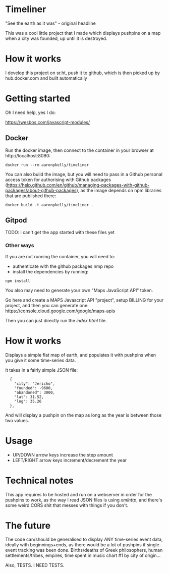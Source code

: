 # Timeliner

"See the earth as it was" - original headline

This was a cool little project that I made which displays pushpins on a map when a city was founded, up until it is destroyed.

# How it works

I develop this project on sr.ht, push it to github, which is then picked up by hub.docker.com and built automatically

# Getting started

Oh I need help, yes I do:

https://wesbos.com/javascript-modules/

## Docker

Run the docker image, then connect to the container in your browser at http://localhost:8080:

```
docker run --rm aaronpkelly/timeliner
```

You can also build the image, but you will need to pass in a Github personal access token for authorising with Github packages (https://help.github.com/en/github/managing-packages-with-github-packages/about-github-packages), as the image depends on npm libraries that are published there:
```
docker build -t aaronpkelly/timeliner .
```

## Gitpod

TODO: i can't get the app started with these files yet

### Other ways

If you are not running the container, you will need to:
- authenticate with the github packages nmp repo
- install the dependencies by running:
```
npm install
```

You also may need to generate your own "Maps JavaScript API" token.

Go here and create a MAPS Javascript API "project", setup BILLING for your
project, and then you can generate one: https://console.cloud.google.com/google/maps-apis

Then you can just directly run the _index.html_ file. 

# How it works

Displays a simple flat map of earth, and populates it with pushpins when you give it some time-series data.

It takes in a fairly simple JSON file:
```
  {
    "city": "Jericho",
    "founded": -9600,
    "abandoned": 3000,
    "lat": 31.52,
    "lng": 35.26
  },
```

And will display a pushpin on the map as long as the year is between those two values.

# Usage

- UP/DOWN arrow keys increase the step amount
- LEFT/RIGHT arrow keys increment/decrement the year 

# Technical notes

This app requires to be hosted and run on a webserver in order for the pushpins to work,
as the way I read JSON files is using _xmlhttp_, and there's some weird CORS shit
that messes with things if you don't.

# The future

The code can/should be generalised to display ANY time-series event data,
ideally with beginnings+ends, as there would be a lot of pushpins if
single-event tracking was been done. Births/deaths of Greek philosophers, human
settlements/tribes, empires, time spent in music chart #1 by city of origin...

Also, TESTS. I NEED TESTS.
